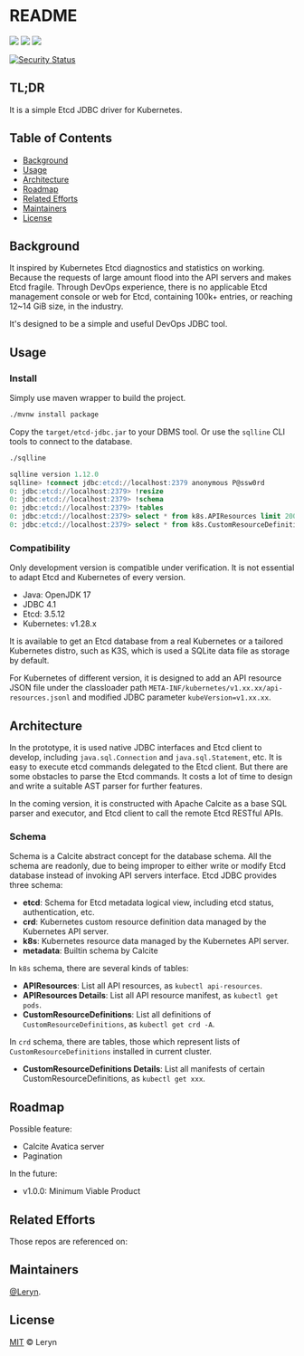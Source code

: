 # README

![](https://img.shields.io/badge/java%2017-F56C2D.svg?style=for-the-badge&logo=openjdk&logoColor=F56C2D&labelColor=white)
![](https://img.shields.io/badge/etcd%20v3.5.12-419EDA.svg?style=for-the-badge&logo=etcd&logoColor=419EDA&labelColor=white)
![](https://img.shields.io/badge/k8s%20v1.28.x-326CE5.svg?style=for-the-badge&logo=kubernetes&logoColor=326CE5&labelColor=white)

[![Security Status](https://www.murphysec.com/platform3/v31/badge/1785995421869469696.svg)](https://www.murphysec.com/console/report/1785978247251554304/1785995421869469696)

## TL;DR

It is a simple Etcd JDBC driver for Kubernetes.

## Table of Contents

- [Background](#background)
- [Usage](#usage)
- [Architecture](#architecture)
- [Roadmap](#roadmap)
- [Related Efforts](#related-efforts)
- [Maintainers](#maintainers)
- [License](#license)

## Background

It inspired by Kubernetes Etcd diagnostics and statistics on working. Because the requests of large amount flood into
the API servers and makes Etcd fragile. Through DevOps experience, there is no applicable Etcd management console or web
for Etcd, containing 100k+ entries, or reaching 12~14 GiB size, in the industry.

It's designed to be a simple and useful DevOps JDBC tool.

## Usage

### Install

Simply use maven wrapper to build the project.

```bash
./mvnw install package
```

Copy the `target/etcd-jdbc.jar` to your DBMS tool. Or use the `sqlline` CLI tools to connect to the database.

```bash
./sqlline
```

```sql
sqlline version 1.12.0
sqlline> !connect jdbc:etcd://localhost:2379 anonymous P@ssw0rd
0: jdbc:etcd://localhost:2379> !resize
0: jdbc:etcd://localhost:2379> !schema
0: jdbc:etcd://localhost:2379> !tables
0: jdbc:etcd://localhost:2379> select * from k8s.APIResources limit 200;
0: jdbc:etcd://localhost:2379> select * from k8s.CustomResourceDefinitions limit 50;
```

### Compatibility

Only development version is compatible under verification. It is not essential to adapt
Etcd and Kubernetes of every version.

- Java: OpenJDK 17
- JDBC 4.1
- Etcd: 3.5.12
- Kubernetes: v1.28.x

It is available to get an Etcd database from a real Kubernetes or a tailored Kubernetes distro, such as K3S,
which is used a SQLite data file as storage by default.

For Kubernetes of different version, it is designed to add an API resource JSON file under the classloader path
`META-INF/kubernetes/v1.xx.xx/api-resources.jsonl` and modified JDBC parameter `kubeVersion=v1.xx.xx`.

## Architecture

In the prototype, it is used native JDBC interfaces and Etcd client to develop, including `java.sql.Connection`
and `java.sql.Statement`, etc. It is easy to execute etcd commands delegated to the Etcd client.
But there are some obstacles to parse the Etcd commands. It costs a lot of time to design and write a suitable
AST parser for further features.

In the coming version, it is constructed with Apache Calcite as a base SQL parser and executor, and Etcd client to call
the remote Etcd RESTful APIs.

### Schema

Schema is a Calcite abstract concept for the database schema.
All the schema are readonly, due to being improper to either write or modify Etcd database instead of
invoking API servers interface.
Etcd JDBC provides three schema:

- **etcd**: Schema for Etcd metadata logical view, including etcd status, authentication, etc.
- **crd**: Kubernetes custom resource definition data managed by the Kubernetes API server.
- **k8s**: Kubernetes resource data managed by the Kubernetes API server.
- **metadata**: Builtin schema by Calcite

In `k8s` schema, there are several kinds of tables:

- **APIResources**: List all API resources, as `kubectl api-resources`.
- **APIResources Details**: List all API resource manifest, as `kubectl get pods`.
- **CustomResourceDefinitions**: List all definitions of `CustomResourceDefinitions`, as `kubectl get crd -A`.

In `crd` schema, there are tables, those which represent lists of `CustomResourceDefinitions` installed in current
cluster.

- **CustomResourceDefinitions Details**: List all manifests of certain CustomResourceDefinitions,
  as `kubectl get xxx`.


## Roadmap

Possible feature:

  - Calcite Avatica server
  - Pagination

In the future:

- v1.0.0: Minimum Viable Product

## Related Efforts

Those repos are referenced on:

## Maintainers

[@Leryn](https://github.com/leryn1122).

## License

[MIT](LICENSE-MIT) © Leryn
